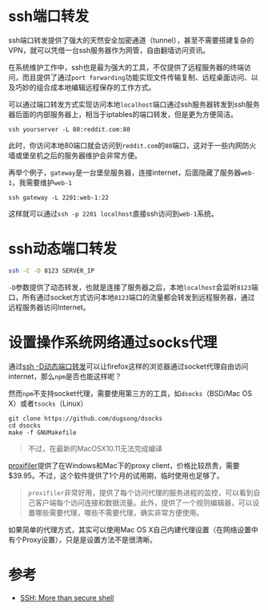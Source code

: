 # ssh端口转发

ssh端口转发提供了强大的天然安全加密通道（tunnel），甚至不需要搭建复杂的VPN，就可以凭借一台ssh服务器作为网管，自由翻墙访问资讯。

在系统维护工作中，ssh也是最为强大的工具，不仅提供了远程服务器的终端访问，而且提供了通过`port forwarding`功能实现文件传输复制、远程桌面访问、以及巧妙的组合成本地编辑远程保存的工作方式。

可以通过端口转发方式实现访问本地`localhost`端口通过ssh服务器转发到ssh服务器后面的内部服务器上，相当于iptables的端口转发，但是更为方便简洁。

	ssh yourserver -L 80:reddit.com:80

此时，你访问本地80端口就会访问到`reddit.com`的`80`端口，这对于一些内网防火墙或堡垒机之后的服务器维护会非常方便。

再举个例子，`gateway`是一台堡垒服务器，连接internet，后面隐藏了服务器`web-1`，我需要维护`web-1`

    ssh gateway -L 2201:web-1:22

这样就可以通过`ssh -p 2201 localhost`直接ssh访问到`web-1`系统。

# ssh动态端口转发

```bash
ssh -C -D 8123 SERVER_IP
```

`-D`参数提供了动态转发，也就是连接了服务器之后，本地`localhost`会监听`8123`端口，所有通过socket方式访问本地`8123`端口的流量都会转发到远程服务器，通过远程服务器访问Internet。

# 设置操作系统网络通过socks代理

通过[ssh -D动态端口转发](../../../service/ssh/ssh_port_forwarding.md)可以让firefox这样的浏览器通过socket代理自由访问internet，那么`npm`是否也能这样呢？

然而`npm`不支持socket代理，需要使用第三方的工具，如`dsocks`（BSD/Mac OS X）或者`tsocks`（Linux）

	git clone https://github.com/dugsong/dsocks
	cd dsocks
	make -f GNUMakefile

> 不过，在最新的MacOSX10.11无法完成编译

[proxifiler](https://www.proxifier.com/)提供了在Windows和Mac下的proxy client，价格比较昂贵，需要$39.95。不过，这个软件提供了1个月的试用期，临时使用也足够了。

> `proxifiler`非常好用，提供了每个访问代理的服务进程的监控，可以看到自己客户端每个访问连接和数据流量。此外，提供了一个规则编辑器，可以设置哪些需要代理，哪些不需要代理，确实非常方便使用。

如果简单的代理方式，其实可以使用Mac OS X自己内建代理设置（在网络设置中有个Proxy设置），只是是设置方法不是很清晰。

# 参考

* [SSH: More than secure shell](http://matt.might.net/articles/ssh-hacks/)